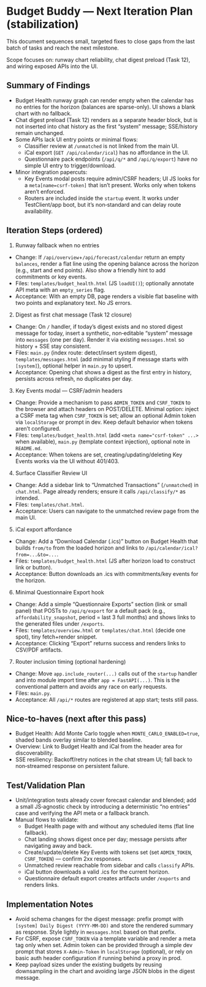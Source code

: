 # Budget Buddy — Next Iteration Plan (stabilization)

This document sequences small, targeted fixes to close gaps from the last batch of tasks and reach the next milestone.

Scope focuses on: runway chart reliability, chat digest preload (Task 12), and wiring exposed APIs into the UI.

## Summary of Findings

- Budget Health runway graph can render empty when the calendar has no entries for the horizon (balances are sparse-only). UI shows a blank chart with no fallback.
- Chat digest preload (Task 12) renders as a separate header block, but is not inserted into chat history as the first “system” message; SSE/history remain unchanged.
- Some APIs lack UI entry points or minimal flows:
  - Classifier review at `/unmatched` is not linked from the main UI.
  - iCal export (`GET /api/calendar/ical`) has no affordance in the UI.
  - Questionnaire pack endpoints (`/api/q/*` and `/api/q/export`) have no simple UI entry to trigger/download.
- Minor integration papercuts:
  - Key Events modal posts require admin/CSRF headers; UI JS looks for a `meta[name=csrf-token]` that isn’t present. Works only when tokens aren’t enforced.
  - Routers are included inside the `startup` event. It works under TestClient/app boot, but it’s non‑standard and can delay route availability.

## Iteration Steps (ordered)

1) Runway fallback when no entries
- Change: If `/api/overview`+`/api/forecast/calendar` return an empty `balances`, render a flat line using the opening balance across the horizon (e.g., start and end points). Also show a friendly hint to add commitments or key events.
- Files: `templates/budget_health.html` (JS `loadUI()`); optionally annotate API meta with an `empty_series` flag.
- Acceptance: With an empty DB, page renders a visible flat baseline with two points and explanatory text. No JS errors.

2) Digest as first chat message (Task 12 closure)
- Change: On `/` handler, if today’s digest exists and no stored digest message for today, insert a synthetic, non‑editable “system” message into `messages` (one per day). Render it via existing `messages.html` so history + SSE stay consistent.
- Files: `main.py` (index route: detect/insert system digest), `templates/messages.html` (add minimal styling if message starts with `[system]`), optional helper in `main.py` to upsert.
- Acceptance: Opening chat shows a digest as the first entry in history, persists across refresh, no duplicates per day.

3) Key Events modal — CSRF/admin headers
- Change: Provide a mechanism to pass `ADMIN_TOKEN` and `CSRF_TOKEN` to the browser and attach headers on POST/DELETE. Minimal option: inject a CSRF meta tag when `CSRF_TOKEN` is set; allow an optional Admin token via `localStorage` or prompt in dev. Keep default behavior when tokens aren’t configured.
- Files: `templates/budget_health.html` (add `<meta name="csrf-token" ...>` when available), `main.py` (template context injection), optional note in `README.md`.
- Acceptance: When tokens are set, creating/updating/deleting Key Events works via the UI without 401/403.

4) Surface Classifier Review UI
- Change: Add a sidebar link to “Unmatched Transactions” (`/unmatched`) in `chat.html`. Page already renders; ensure it calls `/api/classify/*` as intended.
- Files: `templates/chat.html`.
- Acceptance: Users can navigate to the unmatched review page from the main UI.

5) iCal export affordance
- Change: Add a “Download Calendar (.ics)” button on Budget Health that builds `from/to` from the loaded horizon and links to `/api/calendar/ical?from=...&to=...`.
- Files: `templates/budget_health.html` (JS after horizon load to construct link or button).
- Acceptance: Button downloads an .ics with commitments/key events for the horizon.

6) Minimal Questionnaire Export hook
- Change: Add a simple “Questionnaire Exports” section (link or small panel) that POSTs to `/api/q/export` for a default pack (e.g., `affordability_snapshot`, period = last 3 full months) and shows links to the generated files under `/exports`.
- Files: `templates/overview.html` or `templates/chat.html` (decide one spot), tiny fetch+render snippet.
- Acceptance: Clicking “Export” returns success and renders links to CSV/PDF artifacts.

7) Router inclusion timing (optional hardening)
- Change: Move `app.include_router(...)` calls out of the `startup` handler and into module import time after `app = FastAPI(...)`. This is the conventional pattern and avoids any race on early requests.
- Files: `main.py`.
- Acceptance: All `/api/*` routes are registered at app start; tests still pass.

## Nice-to-haves (next after this pass)

- Budget Health: Add Monte Carlo toggle when `MONTE_CARLO_ENABLED=true`, shaded bands overlay similar to blended baseline.
- Overview: Link to Budget Health and iCal from the header area for discoverability.
- SSE resiliency: Backoff/retry notices in the chat stream UI; fall back to non‑streamed response on persistent failure.

## Test/Validation Plan

- Unit/integration tests already cover forecast calendar and blended; add a small JS‑agnostic check by introducing a deterministic “no entries” case and verifying the API meta or a fallback branch.
- Manual flows to validate:
  - Budget Health page with and without any scheduled items (flat line fallback).
  - Chat landing shows digest once per day; message persists after navigating away and back.
  - Create/update/delete Key Events with tokens set (set `ADMIN_TOKEN`, `CSRF_TOKEN`) — confirm 2xx responses.
  - Unmatched review reachable from sidebar and calls `classify` APIs.
  - iCal button downloads a valid .ics for the current horizon.
  - Questionnaire default export creates artifacts under `/exports` and renders links.

## Implementation Notes

- Avoid schema changes for the digest message: prefix prompt with `[system] Daily Digest (YYYY‑MM‑DD)` and store the rendered summary as response. Style lightly in `messages.html` based on that prefix.
- For CSRF, expose `CSRF_TOKEN` via a template variable and render a meta tag only when set. Admin token can be provided through a simple dev prompt that stores `X-Admin-Token` in `localStorage` (optional), or rely on basic auth header configuration if running behind a proxy in prod.
- Keep payload sizes under the existing budgets by reusing downsampling in the chart and avoiding large JSON blobs in the digest message.

